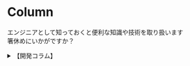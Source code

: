 # Column

エンジニアとして知っておくと便利な知識や技術を取り扱います  
箸休めにいかがですか？


<details>
    <summary>【開発コラム】</summary>
    <div>
<iframe class="youtube-16-9" src="https://www.youtube.com/embed/oyDvcIR9Lb0?si=iiCHR270INKfpDcE" title="YouTube video player" frameborder="0" allow="accelerometer; autoplay; clipboard-write; encrypted-media; gyroscope; picture-in-picture; web-share" referrerpolicy="strict-origin-when-cross-origin" allowfullscreen></iframe>
　
<iframe class="youtube-16-9" src="https://www.youtube.com/embed/QXWDWNZCf6E?si=ALay3PG3lg-MQatD" title="YouTube video player" frameborder="0" allow="accelerometer; autoplay; clipboard-write; encrypted-media; gyroscope; picture-in-picture; web-share" referrerpolicy="strict-origin-when-cross-origin" allowfullscreen></iframe>

   </div>
</details>